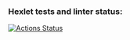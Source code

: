 ### Hexlet tests and linter status:
[![Actions Status](https://github.com/SquanchInHere/rails-project-65/actions/workflows/hexlet-check.yml/badge.svg)](https://github.com/SquanchInHere/rails-project-65/actions)